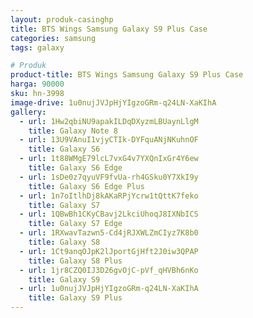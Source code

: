 ```yaml
---
layout: produk-casinghp
title: BTS Wings Samsung Galaxy S9 Plus Case
categories: samsung
tags: galaxy

# Produk
product-title: BTS Wings Samsung Galaxy S9 Plus Case
harga: 90000
sku: hn-3998
image-drive: 1u0nujJVJpHjYIgzoGRm-q24LN-XaKIhA
gallery:
  - url: 1Hw2qbiNU9apakILDqDXyzmLBUaynLlgM
    title: Galaxy Note 8
  - url: 13U9VAnuI1vjyCTIk-DYFquANjNKuhnOF
    title: Galaxy S6
  - url: 1t88WMgE79lcL7vxG4v7YXQnIxGr4Y6ew
    title: Galaxy S6 Edge
  - url: 1sDe0z7qyuVF9fvUa-rh4GSku0Y7XkI9y
    title: Galaxy S6 Edge Plus
  - url: 1n7oItlhDj8kAKaRPjYcrw1tQttK7feko
    title: Galaxy S7
  - url: 1QBwBh1CKyCBavj2LkciUhoqJ8IXNbICS
    title: Galaxy S7 Edge
  - url: 1RXwavTazwn5-Cd4jRJXWLZmCIyz7K8b0
    title: Galaxy S8
  - url: 1Ct9anqOJpK2lJportGjHft2J0iw3QPAP
    title: Galaxy S8 Plus
  - url: 1jr8CZQ0IJ3D26gvOjC-pVf_qHVBh6nKo
    title: Galaxy S9
  - url: 1u0nujJVJpHjYIgzoGRm-q24LN-XaKIhA
    title: Galaxy S9 Plus
---
```

